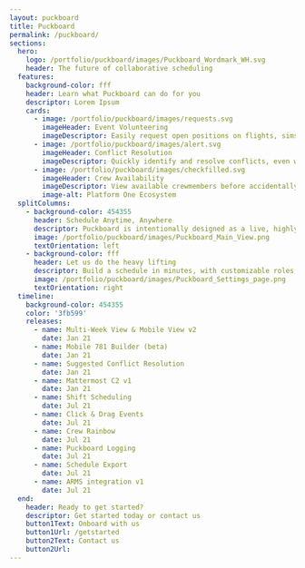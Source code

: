 ```yaml
---
layout: puckboard
title: Puckboard
permalink: /puckboard/
sections:
  hero:
    logo: /portfolio/puckboard/images/Puckboard_Wordmark_WH.svg
    header: The future of collaborative scheduling
  features:
    background-color: fff
    header: Learn what Puckboard can do for you
    descriptor: Lorem Ipsum
    cards:
      - image: /portfolio/puckboard/images/requests.svg
        imageHeader: Event Volunteering
        imageDescriptor: Easily request open positions on flights, sims, or ground events from your personal device, anywhere in the world...without needing a lengthy text chain to your schedulers.
      - image: /portfolio/puckboard/images/alert.svg
        imageHeader: Conflict Resolution
        imageDescriptor: Quickly identify and resolve conflicts, even when crewmembers are scheduled separately by two different organizations.
      - image: /portfolio/puckboard/images/checkfilled.svg
        imageHeader: Crew Availability
        imageDescriptor: View available crewmembers before accidentally scheduling someone for two flights at the same time.
        image-alt: Platform One Ecosystem
  splitColumns:
    - background-color: 454355
      header: Schedule Anytime, Anywhere
      descriptor: Puckboard is intentionally designed as a live, highly available collaborative scheduling platform to meet the scheduling needs of servicemembers around the globe on your desktop, phone, or tablet.
      image: /portfolio/puckboard/images/Puckboard_Main_View.png
      textOrientation: left
    - background-color: fff
      header: Let us do the heavy lifting
      descriptor: Build a schedule in minutes, with customizable roles, event types, and conflict settings. View your squadron or unit roster while you’re building the schedule, and see in real time who is available for missions.
      image: /portfolio/puckboard/images/Puckboard_Settings_page.png
      textOrientation: right
  timeline:
    background-color: 454355
    color: '3fb599'
    releases:
      - name: Multi-Week View & Mobile View v2
        date: Jan 21
      - name: Mobile 781 Builder (beta)
        date: Jan 21
      - name: Suggested Conflict Resolution
        date: Jan 21
      - name: Mattermost C2 v1
        date: Jan 21
      - name: Shift Scheduling
        date: Jul 21
      - name: Click & Drag Events
        date: Jul 21
      - name: Crew Rainbow
        date: Jul 21
      - name: Puckboard Logging
        date: Jul 21
      - name: Schedule Export
        date: Jul 21
      - name: ARMS integration v1
        date: Jul 21   
  end:
    header: Ready to get started?
    descriptor: Get started today or contact us
    button1Text: Onboard with us
    button1Url: /getstarted
    button2Text: Contact us
    button2Url: 
---
```

